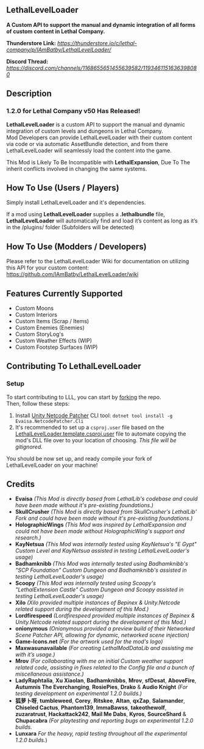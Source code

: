 **LethalLevelLoader**
--

**A Custom API to support the manual and dynamic integration of all forms of custom content in Lethal Company.**

**Thunderstore Link:** *https://thunderstore.io/c/lethal-company/p/IAmBatby/LethalLevelLoader/*

**Discord Thread:** *https://discord.com/channels/1168655651455639582/1193461151636398080*

**Description**
--

### **1.2.0 for Lethal Company v50 Has Released!**

**LethalLevelLoader** is a custom API to support the manual and dynamic integration of custom levels and dungeons in Lethal Company.  
Mod Developers can provide LethalLevelLoader with their custom content via code or via automatic AssetBundle detection, and from there LethalLevelLoader will seamlessly load the content into the game.

This Mod is Likely To Be Incompatible with **LethalExpansion**, Due To The inherit conflicts involved in changing the same systems.

**How To Use (Users / Players)**
--


  Simply install LethalLevelLoader and it's dependencies.


  If a mod using **LethalLevelLoader** supplies a **.lethalbundle** file, **LethalLevelLoader** will automatically find and load it’s content as long as it’s in the /plugins/ folder (Subfolders will be detected)

**How To Use (Modders / Developers)**
--


  Please refer to the LethalLevelLoader Wiki for documentation on utilizing this API for your custom content:
  https://github.com/IAmBatby/LethalLevelLoader/wiki

**Features Currently Supported**
--
* Custom Moons
* Custom Interiors
* Custom Items (Scrap / Items)
* Custom Enemies (Enemies)
* Custom StoryLog's
* Custom Weather Effects (WIP)
* Custom Footstep Surfaces (WIP)

**Contributing To LethalLevelLoader**
--

### Setup
To start contributing to LLL, you can start by [forking](https://docs.github.com/en/pull-requests/collaborating-with-pull-requests/working-with-forks/fork-a-repo) the repo.  
Then, follow these steps:  
1. Install [Unity Netcode Patcher](https://github.com/EvaisaDev/UnityNetcodePatcher) CLI tool: `dotnet tool install -g Evaisa.NetcodePatcher.Cli`  
2. It's recommended to set up a `csproj.user` file based on the [LethalLevelLoader.template.csproj.user](/LethalLevelLoader/LethalLevelLoader.template.csproj.user) file to automate copying the mod's DLL file over to your location of choosing. *This file will be gitignored.*

You should be now set up, and ready compile your fork of LethalLevelLoader on your machine!

**Credits**
--

* **Evaisa** *(This Mod is directly based from LethalLib's codebase and could have been made without it's pre-existing foundations.)*
* **SkullCrusher** *(This Mod is directly based from SkullCrusher's LethalLib' Fork and could have been made without it's pre-existing foundations.)*
* **HolographicWings** *(This Mod was inspired by LethalExpansion and could not have been made without HolographicWing's support and research.)*
* **KayNetsua** *(This Mod was internally tested using KayNetsua's "E Gypt" Custom Level and KayNetsua assisted in testing LethalLevelLoader's usage)*
* **Badhamknibb** *(This Mod was internally tested using Badhamknibb's "SCP Foundation" Custom Dungeon and Badhamknibb's assisted in testing LethalLevelLoader's usage)*
* **Scoopy** *(This Mod was internally tested using Scoopy's "LethalExtension Castle" Custom Dungeon and Scoopy assisted in testing LethalLevelLoader's usage)*
* **Xilo** *(Xilo provided multiple instances of Bepinex & Unity.Netcode related support during the development of this Mod.)*
* **Lordfirespeed** *(Lordfirespeed provided multiple instances of Bepinex & Unity.Netcode related support during the development of this Mod.)*
* **onionymous** *(Onionymous provided a preview build of their Networked Scene Patcher API, allowing for dynamic, networked scene injection)*
* **Game-Icons.net** *(For the artwork used for the mod's logo)*
* **Maxwasunavailable** *(For creating LethalModDataLib and assisting me with it’s usage.)*
* **Mrov** *(For collaborating with me on initial Custom weather support related code, assisting in fixes related to the Config file and a bunch of miscellaneous assistance.)*
* **LadyRaphtalia**, **Xu Xiaolan**, **Badhamknibbs**, **Mrov**, **sfDesat**, **AboveFire**, **Autumnis The Everchanging**, **RosiePies**, **Drako** & **Audio Knight** *(For testing development on experimental 1.2.0 builds.)*
* **狐萝卜呀**, **tumbleweed**, **Corey**, **Ritskee**, **Altan**, **qxZap**, **Salamander**, **Chiseled Cactus**, **Phantom139**, **ImmaBawss**, **takeothewolf**, **zuzaratrust**, **Hackattack242**, **Mail Me Dabs**, **Kyros**, **SourceShard** & **Chupacabra** *(For playtesting and reporting bugs on experimental 1.2.0 builds.*
* **Lunxara** *For the heavy, rapid testing throughout all the experimental 1.2.0 builds.*)
